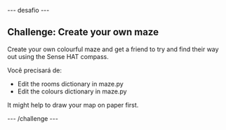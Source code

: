\--- desafio \---

## Challenge: Create your own maze

Create your own colourful maze and get a friend to try and find their way out using the Sense HAT compass.

Você precisará de:

+ Edit the rooms dictionary in maze.py
+ Edit the colours dictionary in maze.py

It might help to draw your map on paper first.

\--- /challenge \---